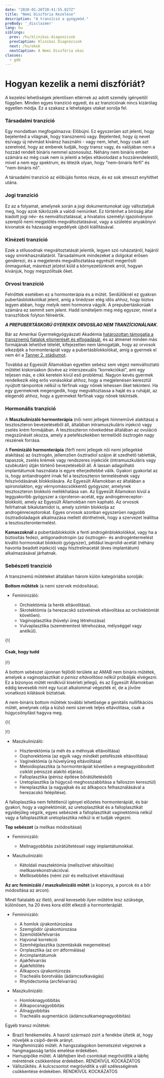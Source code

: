 ```yaml
---
date: "2020-01-26T20:41:55.827Z"
title: "Nemi Diszfória Kezelése"
description: "A tranzíció a gyógymód."
preBody: '_disclaimer'
lang: hu
siblings:
  prev: /hu/klinikai-diagnozisok
  prevCaption: Klinikai Diagnózisok
  next: /hu/okok
  nextCaption: A Nemi Diszfória okai
classes:
  - gdb
---
```


# Hogyan kezelik a nemi diszfóriát?

A kezelési lehetőségek jelentősen eltérnek az adott személy igényeitől függően. Minden egyes tranzíció egyedi, és az tranzíciónak nincs kizárólag egyetlen módja. Ez a szakasz a lehetséges utakat sorolja fel.

### Társadalmi tranzíció

Egy mondatban megfogalmazva: Elõbújni. Ez egyszerűen azt jelenti, hogy bejelented a világnak, hogy transznemű vagy. Bejelented, hogy új nevet és/vagy új névmást kívánsz használni - vagy nem, lehet, hogy csak azt szeretnéd, hogy az emberek tudják, hogy transz vagy, és valójában nem a hozzád rendelt bináris nemmel azonosulsz. Néhány nem bináris ember számára ez még csak nem is jelenti a teljes eltávolodást a hozzárendeléstől, mivel a nem egy spektrum, és létezik olyan, hogy "nem-bináris férfi" és "nem-bináris nő".

A társadalmi tranzíció az elõbújás fontos része, és ez sok stresszt enyhíthet utána.

### Jogi tranzíció

Ez az a folyamat, amelynek során a jogi dokumentumokat úgy változtatjuk meg, hogy azok tükrözzék a valódi nemünket. Ez történhet a bíróság által kiadott jogi név- és nemváltoztatással, a hivatalos személyi igazolványon szereplő nemi megjelölés megváltoztatásával, vagy a születési anyakönyvi kivonatok és házassági engedélyek újbóli kiállításával.

### Kinézeti tranzíció

Ezek a stílusodnak megváltoztatását jelentik, legyen szó ruházatáról, hajáról vagy sminkhasználatáról. Társadalmunk mindezeket a dolgokat erősen genderezi, és a megjelenés megváltoztatása egyrészt megerősíti önmagunkat, másrészt jelzést küld a környezetünknek arról, hogyan kívánjuk, hogy megszólítsák őket.

### Orvosi tranzíció

Felnőttek esetében ez a hormonterápia és a műtét. Serdülőknél ez gyakran pubertásblokkolókat jelent, amíg a tinédzser elég idős ahhoz, hogy biztos legyen abban, hogy melyik nemi hormonra vágyik. A prepubertáskorúak számára ez semmit sem jelent. Hadd ismételjem meg még egyszer, mivel a transzfóbok folyton félreértik.

***A PREPUBERTÁSKORÚ GYEREKEK ORVOSILAG NEM TRANZÍCIONÁLNAK***.

Bár az Amerikai Gyermekgyógyászati Akadémia [határozottan támogatja a transznemű fiatalok elismerését és elfogadását](https://pediatrics.aappublications.org/content/pediatrics/early/2018/09/13/peds.2018-2162.full.pdf), és az átmenet minden más formájának lehetővé tételét, kifejezetten nem támogatják, hogy az orvosok elkezdjék a hormonterápiát vagy a pubertásblokkolókat, amíg a gyermek el nem éri a [Tanner 2. stádiumot](https://en.wikipedia.org/wiki/Tanner_scale).

Továbbá az Egyesült Államokban egyetlen sebész sem végez nemváltoztató műtétet kiskorúakon (kivéve az interszexuális "korrekciókat", ami egy teljesen más, e cikk keretein kívül eső probléma). Nagyon kevés gyermek rendelkezik elég erős vonásokkal ahhoz, hogy a megjelenésen keresztül nyújtott támpontok nélkül is férfinak vagy nőnek lehessen őket tekinteni. Ha egy gyermeknek megengedik, hogy megváltoztassa a haját és a ruháját, az elegendő ahhoz, hogy a gyermeket férfinak vagy nőnek tekintsék.

### Hormonális tranzíció

A **Maszkulinizáló hormonterápia** (női nemi jellegek hímneművé alakítása) a tesztoszteron bevezetéséből áll, általában intramuszkuláris injekció vagy zselés krém formájában. A tesztoszteron növekedése általában az ovuláció megszűnését okozza, amely a petefészkekben termelődő ösztrogén nagy részének forrása.

A **Feminizáló hormonterápia** (férfi nemi jellegek női nemi jellegekké alakítása) az ösztrogén, jellemzően ösztradiol szájon át szedhető tabletták, tapaszok, zselés krémek vagy rendszeres injekciók (intramuszkuláris vagy szubkután) útján történő bevezetéséből áll. A lassan adagolható implantátumok használata is egyre elterjedtebbé válik. Gyakori gyakorlat az is, hogy antiandrogént írnak fel a tesztoszteron termelésének vagy felszívódásának blokkolására. Az Egyesült Államokban ez általában a spironolakton, egy vérnyomáscsökkentő gyógyszer, amelynek tesztoszteron blokkoló mellékhatása van. Az Egyesült Államokon kívül a leggyakoribb gyógyszer a ciproteron-acetát, egy androgénreceptor-blokkoló, amely az Egyesült Államokban nem kapható. Az orvosok felírhatnak bikalutamidot is, amely szintén blokkolja az androgénreceptorokat. Egyes orvosok azonban egyszerűen nagyobb ösztradioladagok alkalmazása mellett dönthetnek, hogy a szervezet leállítsa a tesztoszterontermelést.

**Kamaszoknál** a pubertásblokkolók a fenti androgénblokkolókkal, vagy ha a biztosítás fedezi, antigonadrotropin (az ösztrogén- és androgéntermelést kiváltó hormonokat blokkoló gyógyszer), például leuprolid-acetát (néhány havonta beadott injekció) vagy hisztrelinacetát (éves implantátum) alkalmazásával járhatnak.

### Sebészeti tranzíció

A transznemű műtéteket általában három külön kategóriába sorolják:

**Bottom műtétek** (a nemi szervek módosítása).

- Femininizáló:

  - Orchiektómia (a herék eltávolítása).
  - Skrotektómia (a herezacskó szövetének eltávolítása az orchiektómiát követően).
  - Vaginoplasztika (hüvelyi üreg létrehozása)
  - Vulvaplasztika (szeméremtest létrehozása, mélységgel vagy anélkül).

{!{ <div class="gutter"><div class="card"><div class="card-body"><h4 class="card-title">Csak, hogy tudd</h4> }!}

A bottom sebészet újonnan fejlődő területe az AMAB nem bináris műtétek, amelyek a vaginoplasztikát *a pénisz eltávolítása nélkül* próbálják elvégezni. Ez a bizonyos műtét rendkívül kísérleti jellegű, és az Egyesült Államokban eddig kevesebb mint egy tucat alkalommal végezték el, de a jövőre vonatkozó kilátások bíztatóak.

A nem-bináris bottom műtétek további lehetősége a genitális nullifikációs műtét, amelynek célja a külső nemi szervek teljes eltávolítása, csak a húgycsőnyílást hagyva meg.

{!{ </div></div></div> }!}

- Maszkulinizáló:

  - Hiszterektómia (a méh és a méhnyak eltávolítása)
  - Oophorektómia (az egyik vagy mindkét petefészek eltávolítása)
  - Vaginektómia (a hüvelyüreg eltávolítása)
  - Metoidioplasztika (a hormonterápiát követően a megnagyobbodott csiklót péniszzé alakító eljárás).
  - Falloplasztika (pénisz építése bőrátültetésből)
  - Uretoplasztika (a húgycső meghosszabbítása a falloszon keresztül)
  - Hereplasztika (a nagyajkak és az állkapocs felhasználásával a herezacskó felépítése).

A falloplasztika nem feltétlenül igényel előzetes hormonterápiát, és bár gyakori, hogy a vaginektómiát, az uretoplasztikát és a falloplasztikát egyidejűleg végzik, egyes sebészek a falloplasztikát vaginektómia nélkül vagy a falloplasztikát uretoplasztika nélkül is el tudják végezni.  

**Top sebészet** (a mellkas módosításai)

- Femininizáló:
  
  - Mellnagyobbítás zsírátültetéssel vagy implantátumokkal.

- Maszkulinizáló:

  - Kétoldali masztektómia (mellszövet eltávolítás) mellkasrekonstrukcióval.
  - Mellkisebbítés (némi zsír és mellszövet eltávolítása)

**Az arc feminizáló / maszkulinizáló műtét** (a koponya, a porcok és a bőr módosítása az arcon).

  Minél fiatalabb az illető, annál kevesebb ilyen műtétre lesz szüksége, különösen, ha 20 éves kora előtt elkezdi a hormonterápiát.

- Femininizáló:

  - A homlok újrakontúrozása
  - Szemgödör újrakontúrozása
  - Szemöldökfelvarrás
  - Hajvonal korrekció
  - Szemhéjplasztika (szemtáskák megemelése)
  - Orrplasztika (az orr átformálása)
  - Arcimplantátumok
  - Ajakfelvarrás
  - Ajakfeltöltés
  - Állkapocs újrakontúrozás
  - Tracheális borotválás (ádámcsutkavágás)
  - Rhytidectomia (arcfelvarrás)

- Maszkulinizáló:

  - Homloknagyobbítás
  - Állkapocsnagyobbítás
  - Állnagyobbítás
  - Tracheális augmentáció (ádámcsutkamegnagyobbítás)

Egyéb transz műtétek:

- Brazil fenékemelés. A hasról származó zsírt a fenékbe ültetik át, hogy növeljék a csípő-derék arányt.
- Hangfeminizáló műtét. A hangszalagokon bemetszést végeznek a hangmagasság tartós emelése érdekében.
- Hamupipőke műtét. A lábfejben lévő csontokat megrövidítik a lábfej méretének csökkentése érdekében. RENDKÍVÜL KOCKÁZATOS
- Vállszűkítés. A kulcscsontot megrövidítik a váll szélességének csökkentése érdekében. RENDKÍVÜL KOCKÁZATOS
